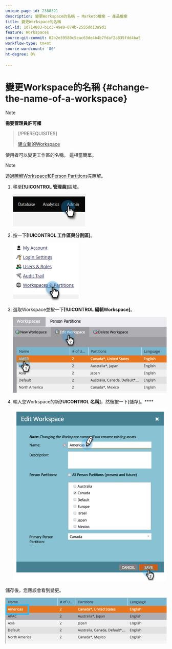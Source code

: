 ```yaml
---
unique-page-id: 2360321
description: 變更Workspace的名稱 — Marketo檔案 — 產品檔案
title: 變更Workspace的名稱
exl-id: 1d714803-b1c3-49e9-874b-2555dd13a9d1
feature: Workspaces
source-git-commit: 02b2e39580c5eac63de4b4b7fdaf2a835fdd4ba5
workflow-type: tm+mt
source-wordcount: '80'
ht-degree: 0%

---
```


# 變更Workspace的名稱 {#change-the-name-of-a-workspace}

>[!NOTE]
>
>**需要管理員許可權**

>[!PREREQUISITES]
>
>[建立新的Workspace](/help/marketo/product-docs/administration/workspaces-and-person-partitions/create-a-new-workspace.md)

使用者可以變更工作區的名稱。 這相當簡單。

>[!NOTE]
>
>透過[瞭解Workspace和Person Partitions](/help/marketo/product-docs/administration/workspaces-and-person-partitions/understanding-workspaces-and-person-partitions.md)先瞭解。

1. 移至&#x200B;**[!UICONTROL 管理員]**&#x200B;區域。

   ![](assets/change-the-name-of-a-workspace-1.png)

1. 按一下&#x200B;**[!UICONTROL 工作區與分割區]**。

   ![](assets/change-the-name-of-a-workspace-2.png)

1. 選取Workspace並按一下&#x200B;**[!UICONTROL 編輯Workspace]**。

   ![](assets/change-the-name-of-a-workspace-3.png)

1. 輸入您Workspace的新&#x200B;**[!UICONTROL 名稱]**，然後按一下[儲存]。****

   ![](assets/change-the-name-of-a-workspace-4.png)

儲存後，您應該會看到變更。

![](assets/change-the-name-of-a-workspace-5.png)
